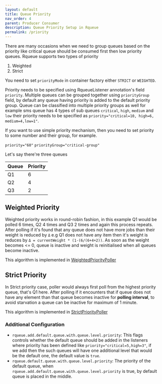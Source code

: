 ```yaml
---
layout: default
title: Queue Priority
nav_order: 4
parent: Producer Consumer
description: Queue Priority Setup in Rqueue
permalink: /priority
---
```


There are many occasions when we need to group queues based on the priority like critical queue
should be consumed first then low priority queues. Rqueue supports two types of priority

1. Weighted
2. Strict

You need to set `priorityMode` in container factory either `STRICT` or `WEIGHTED`.

Priority needs to be specified using RqueueListener annotation's field `priority`. Multiple queues
can be grouped together using `priorityGroup` field, by default any queue having priority is added
to the default priority group. Queue can be classified into multiple priority groups as well for
example sms queue has 4 types of sub queues `critical`, `high`, `medium` and `low` their priority
needs to be specified as `priority="critical=10, high=6, medium=4,low=1"`.

If you want to use simple priority mechanism, then you need to set priority to some number and their
group, for example.

`priority="60"`
`priorityGroup="critical-group"`

Let's say there're three queues

| Queue | Priority |
|-------|----------|
| Q1    | 6        |
| Q2    | 4        |
| Q3    | 2        | 

Weighted Priority
-
Weighted priority works in round-robin fashion, in this example Q1 would be polled 6 times, Q2 4
times and Q3 2 times and again this process repeats. After polling if it's found that any queue does
not have more jobs than their weight is reduced by `Δ` e.g Q1 does not have any item then it's
weight is reduces by `Δ = currentWeight * (1-(6/(6+4+2))`. As soon as the weight becomes <= 0, queue
is inactive and weight is reinitialised when all queues become inactive.

This algorithm is implemented in [WeightedPriorityPoller][WeightedPriorityPoller]

Strict Priority
-
In Strict priority case, poller would always first poll from the highest priority queue, that's Q1
here. After polling if it encounters that if queue does not have any element than that queue becomes
inactive for **polling interval**, to avoid starvation a queue can be inactive for maximum of 1
minute.

This algorithm is implemented in [StrictPriorityPoller][StrictPriorityPoller]

### Additional Configuration

* `rqueue.add.default.queue.with.queue.level.priority`:  This flags controls whether the default
  queue should be added in the listeners where priority has been defined
  like `priority="critical=5,high=3"`, if we add then the such queues will have one additional level
  that would be the default one, the default value is `true`.
* `rqueue.default.queue.with.queue.level.priority`:  The priority of the default queue,
  when `rqueue.add.default.queue.with.queue.level.priority` is true, by default queue is placed in
  the middle.


[WeightedPriorityPoller]: https://github.com/sonus21/rqueue/tree/master/rqueue-core/src/main/java/com/github/sonus21/rqueue/listener/WeightedPriorityPoller.java

[StrictPriorityPoller]: https://github.com/sonus21/rqueue/tree/master/rqueue-core/src/main/java/com/github/sonus21/rqueue/listener/StrictPriorityPoller.java
